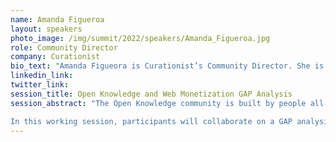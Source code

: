 ```yaml
---
name: Amanda Figueroa
layout: speakers
photo_image: /img/summit/2022/speakers/Amanda_Figueroa.jpg
role: Community Director
company: Curationist
bio_text: "Amanda Figueora is Curationist’s Community Director. She is based in Boston and was raised at the US-Mexico border. Amanda’s finishing her PhD in American Studies at Harvard and has fifteen years of experience in public programs, content management, and web design. At Curationist, Amanda leads in building awareness, engagement, and encouraging connections between large arts-based institutions and underserved and grassroots cultural heritage communities. The goal is to bring together these different types of stakeholders to inform the future of Curationist."
linkedin_link:
twitter_link:
session_title: Open Knowledge and Web Monetization GAP Analysis
session_abstract: "The Open Knowledge community is built by people all over the world, contributing their time, knowledge, and expertise to platforms like Curationist and Wikipedia. Although these platforms are and should be free to access, paying Open Knowledge contributors for their work would help develop the overall Open movement by further incentivizing and supporting the people who make it run.

In this working session, participants will collaborate on a GAP analysis of the Open Knowledge movement to determine if current web monetization practices and strategies could help meet the need to support contributors, and what steps could be taken. The session will result in the creation of a one-page document detailing the points raised in the analysis that can be shared widely within both the web monetization and Open Knowledge communities."
---
```


